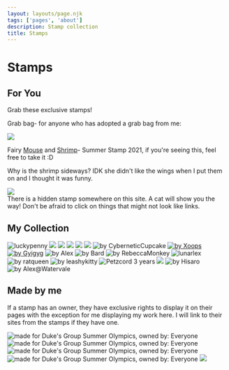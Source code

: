 ```yaml
---
layout: layouts/page.njk
tags: ['pages', 'about']
description: Stamp collection
title: Stamps
---
```

# Stamps

## For You

Grab these exclusive stamps!

Grab bag- for anyone who has adopted a grab bag from me:

<img src="https://cdn.glitch.com/e8c48446-7221-44a1-aabd-d809cd1d1e34%2Fgoodybag-1.png" class="pixel non-responsive">

Fairy [Mouse](https://newlambda.neocities.org/breedz.html) and [Shrimp](https://gyiyg.neocities.org/)- Summer Stamp 2021, if you're seeing this, feel free to take it :D

Why is the shrimp sideways? IDK she didn't like the wings when I put them on and I thought it was funny.


<img src="https://cdn.glitch.com/e8c48446-7221-44a1-aabd-d809cd1d1e34%2Funique-stamp-1.png?v=1624947001159)" class="pixel non-responsive">

<aside>
  There is a hidden stamp somewhere on this site. A cat will show you the way! Don't be afraid to click on things that might not look like links. 
</aside>

## My Collection
<div class="stamps">
  

<img src="https://cdn.glitch.com/e8c48446-7221-44a1-aabd-d809cd1d1e34%2FMqonQ1u.png?v=1625155542140" alt="luckypenny">
<a href="https://dj7.proboards.com/thread/8396/claws-tourney-preliminary?page=1&scrollTo=79109"><img src="https://cdn.glitch.com/e8c48446-7221-44a1-aabd-d809cd1d1e34%2F419d61_816523ca6922423aba7622a785446585_mv2%2012.png?v=1625186065102"></a>
<a href="https://gyiyg.neocities.org/"><img src="https://cdn.glitch.com/e8c48446-7221-44a1-aabd-d809cd1d1e34%2Fdamiennotlikestamp.png?v=1625637886305"></a>  
<a href="https://pikaglitch.neocities.org/"><img src="https://cdn.glitch.com/e8c48446-7221-44a1-aabd-d809cd1d1e34%2FPikaGlitch-KillerBunnyStamp.gif?v=1625782518482"></a>
  <a href="https://dj7.proboards.com/thread/8401/claws-tourney-thursday-july-8th?page=1&scrollTo=79315"><img src="https://cdn.glitch.com/e8c48446-7221-44a1-aabd-d809cd1d1e34%2Fclaws-12.png?v=1625878233155"></a>
  <a href="https://lukkypenniedal.wixsite.com/justdandypetz"><img src="https://cdn.glitch.com/e8c48446-7221-44a1-aabd-d809cd1d1e34%2Fpennystamp.gif?v=1626117898818"></a>
  <img src="https://cdn.glitch.com/e8c48446-7221-44a1-aabd-d809cd1d1e34%2FStamp-IWantToBelieve.png?v=1626375496459" alt="by CyberneticCupcake">
  <a href="http://www.oasis.fantazzled.com/"><img src="https://cdn.glitch.com/e8c48446-7221-44a1-aabd-d809cd1d1e34%2F13_xoops.png?v=1626375475633" alt="by Xoops"></a>
 <a href="https://gyiyg.neocities.org/"> <img src="https://cdn.glitch.com/e8c48446-7221-44a1-aabd-d809cd1d1e34%2Fdamienwigginstamp.gif?v=1626401637430" alt="by Gyigyg"></a>
  <img src="https://cdn.glitch.com/e8c48446-7221-44a1-aabd-d809cd1d1e34%2Fstamp_borneodance.gif?v=1626431748913" alt="by Alex">
  <img src="https://cdn.glitch.com/e8c48446-7221-44a1-aabd-d809cd1d1e34%2FBardStamp%20cherry.png?v=1626476393598" alt="by Bard">
  <img src="https://cdn.glitch.com/e8c48446-7221-44a1-aabd-d809cd1d1e34%2Fdtrhsitestamp1.png?v=1626476402737" alt="by RebeccaMonkey">
  <img src="https://cdn.glitch.com/e8c48446-7221-44a1-aabd-d809cd1d1e34%2Fcatzlover.png?v=1626488927795" alt="lunarlex">
  <img src="https://cdn.glitch.com/e8c48446-7221-44a1-aabd-d809cd1d1e34%2FStamp-RKC2021-FirstPetzDuo-CatZach.png?v=1626548694016" alt="by ratqueen">
  <img src="https://cdn.glitch.com/e8c48446-7221-44a1-aabd-d809cd1d1e34%2FAlrikStamp.png?v=1626662124723" alt="by leashykitty">
  <img src="https://cdn.glitch.com/e8c48446-7221-44a1-aabd-d809cd1d1e34%2FPetzcord3yrStamp1.png?v=1626806031085" alt="Petzcord 3 years">
  <img src="https://cdn.glitch.com/e8c48446-7221-44a1-aabd-d809cd1d1e34%2Fpetzcord_mothers_day_2021_stamp_7-5-21_1.png?v=1626806037461">
  <img src="https://cdn.glitch.com/e8c48446-7221-44a1-aabd-d809cd1d1e34%2FBeau%20stamp.png?v=1626907059179" alt="by Hisaro">
  <img src="https://cdn.glitch.com/e8c48446-7221-44a1-aabd-d809cd1d1e34%2Fstamp_omgbread.png?v=1627007193141" alt="by Alex@Watervale">
  </div>
  
  
  
## Made by me
If a stamp has an owner, they have exclusive rights to display it on their pages with the exception for me displaying my work here. I will link to their sites from the stamps if they have one. 

<div class="stamps">
<img src="https://cdn.glitch.com/e8c48446-7221-44a1-aabd-d809cd1d1e34%2FJuly6.png?v=1625625963200" alt="made for Duke's Group Summer Olympics, owned by: Everyone"> 
<img src="https://cdn.glitch.com/e8c48446-7221-44a1-aabd-d809cd1d1e34%2FJuly1.png?v=1625625960671" alt="made for Duke's Group Summer Olympics, owned by: Everyone">
<img src="https://cdn.glitch.com/e8c48446-7221-44a1-aabd-d809cd1d1e34%2FJuly67stamp.png?v=1627007531599" alt="made for Duke's Group Summer Olympics, owned by: Everyone">
<img src="https://cdn.glitch.com/e8c48446-7221-44a1-aabd-d809cd1d1e34%2FJelly.png?v=1625625957316" alt="made for Duke's Group Summer Olympics, owned by: Everyone">
<a href="https://pikaglitch.neocities.org/"><img src="https://cdn.glitch.com/e8c48446-7221-44a1-aabd-d809cd1d1e34%2FOshie%202.png?v=1626401753292" "made for PUGS shop, owned by: K"></a>
  </div>
